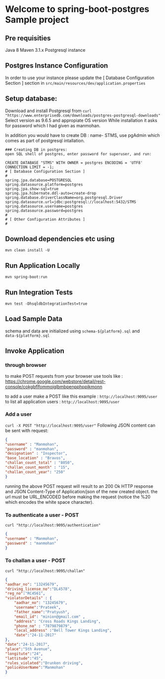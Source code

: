 # Welcome to spring-boot-postgres Sample project

## Pre requisities
Java 8
Maven 3.1.x
Postgresql instance

## Postgres Instance Configuration
In order to use your instance please update the [ Database Configuration Section ] section in ```src/main/resources/dev/application.properties```

## Setup database:
Download and install Postgresql from ```curl "https://www.enterprisedb.com/downloads/postgres-postgresql-downloads"```
Select version as 9.6.5 and appropiate OS version
While installation it asks for password which I had given as manmohan.

In addition you would have to create DB : name- STMS, use pgAdmin which comes as part of postgresql intallation.

```
### Creating DB in postgres: 
open SQL shell of postgres, enter password for superuser, and run:

CREATE DATABASE "STMS" WITH OWNER = postgres ENCODING = 'UTF8' CONNECTION LIMIT = -1;
# [ Database Configuration Section ]
#
spring.jpa.database=POSTGRESQL
spring.datasource.platform=postgres
spring.jpa.show-sql=true
spring.jpa.hibernate.ddl-auto=create-drop
spring.database.driverClassName=org.postgresql.Driver
spring.datasource.url=jdbc:postgresql://localhost:5432/STMS
spring.datasource.username=postgres
spring.datasource.password=postgres
#
# [ Other Configuration Attributes ]
#
```
## Download dependencies etc using 
```mvn clean install -U```

## Run Application Locally
```mvn spring-boot:run```

## Run Integration Tests
```mvn test -DhsqldbIntegrationTest=true```

## Load Sample Data
schema and data are initialized using ```schema-${platform}.sql``` and ```data-${platform}.sql```

## Invoke Application

### through browser
to make POST requests from your browser use tools like : https://chrome.google.com/webstore/detail/rest-console/cokgbflfommojglbmbpenpphppikmonn


to add a user make a POST like this example : ```http://localhost:9095/user```
to list all application users : ```http://localhost:9095/user```

### Add a user
```curl -X POST "http://localhost:9095/user"```
Following JSON content can be sent with request:
```json
{
"username" : "Manmohan",
"password" : "manmohan",
"designation" : "Inspector",
"base_location" : "Bravos",
"challan_count_total" : "8050",
"challan_count_month" : "15",
"challan_count_year": "250"
}
```
running the above POST request will result to an 200 Ok HTTP response and JSON Content-Type of Application/json of the new created object.
the url must be URL_ENCODED before making the request (notice the %20 which encodes the white space character).

### To authenticate a user - POST
```curl "http://localhost:9095/authentication"```
```json
{
"username" : "Manmohan",
"password" : "manmohan"
}
```
### To challan a user - POST 
```curl "http://localhost:9095/challan"```
```json
{
"aadhar_no": "13245679",
"driving_license_no":"DL4578",
"reg_no":"RC4561",
"violatorDetails" : {
	"aadhar_no": "13245679",
	"username":"Prateek",
	"father_name":"Pratyush",
	"email_id": "minion@gmail.com" ,
	"address": "Cross Roads Kings Landing",
	"phone_no" : "7879879879",
	"local_address" :"Bell Tower Kings Landing",
	"date":"24-11-2017"
},
"date":"24-11-2017",
"place":"5th Avenue",
"longitute":"24",
"lattitude":"45",
"rules_violated":"Drunken driving",
"policeUserName":"Manmohan"
}


